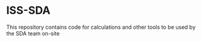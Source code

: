 # ISS-SDA

This repository contains code for calculations and other tools to be used by the SDA team on-site